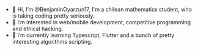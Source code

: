 - 👋 Hi, I’m @BenjaminOyarzun17, I'm a chilean mathematics student, who is taking coding pretty seriously. 
- 👀 I’m interested in web/mobile development, competitive programming and ethical hacking. 
- 🌱 I’m currently learning Typescript, Flutter and a bunch of pretty interesting algorithms scripting. 


<!---
BenjaminOyarzun17/BenjaminOyarzun17 is a ✨ special ✨ repository because its `README.md` (this file) appears on your GitHub profile.
You can click the Preview link to take a look at your changes.
--->

